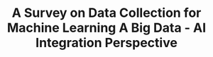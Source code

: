 ---
title: 'A Survey on Data Collection for Machine Learning A Big Data - AI Integration Perspective'
acronym: DCML
type: AL
webpage: 'https://arxiv.org/pdf/1811.03402.pdf'
---